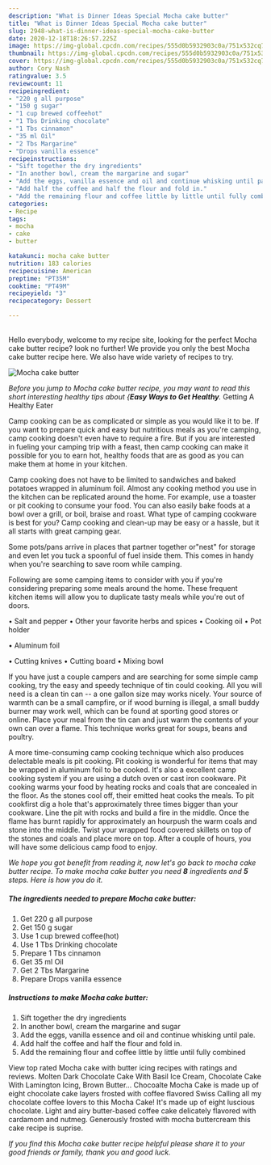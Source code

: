 ```yaml
---
description: "What is Dinner Ideas Special Mocha cake butter"
title: "What is Dinner Ideas Special Mocha cake butter"
slug: 2948-what-is-dinner-ideas-special-mocha-cake-butter
date: 2020-12-18T18:26:57.225Z
image: https://img-global.cpcdn.com/recipes/555d0b5932903c0a/751x532cq70/mocha-cake-butter-recipe-main-photo.jpg
thumbnail: https://img-global.cpcdn.com/recipes/555d0b5932903c0a/751x532cq70/mocha-cake-butter-recipe-main-photo.jpg
cover: https://img-global.cpcdn.com/recipes/555d0b5932903c0a/751x532cq70/mocha-cake-butter-recipe-main-photo.jpg
author: Cory Nash
ratingvalue: 3.5
reviewcount: 11
recipeingredient:
- "220 g all purpose"
- "150 g sugar"
- "1 cup brewed coffeehot"
- "1 Tbs Drinking chocolate"
- "1 Tbs cinnamon"
- "35 ml Oil"
- "2 Tbs Margarine"
- "Drops vanilla essence"
recipeinstructions:
- "Sift together the dry ingredients"
- "In another bowl, cream the margarine and sugar"
- "Add the eggs, vanilla essence and oil and continue whisking until pale."
- "Add half the coffee and half the flour and fold in."
- "Add the remaining flour and coffee little by little until fully combined"
categories:
- Recipe
tags:
- mocha
- cake
- butter

katakunci: mocha cake butter 
nutrition: 183 calories
recipecuisine: American
preptime: "PT35M"
cooktime: "PT49M"
recipeyield: "3"
recipecategory: Dessert

---
```

<br>
Hello everybody, welcome to my recipe site, looking for the perfect Mocha cake butter recipe? look no further! We provide you only the best Mocha cake butter recipe here. We also have wide variety of recipes to try.
<br>


![Mocha cake butter](https://img-global.cpcdn.com/recipes/555d0b5932903c0a/751x532cq70/mocha-cake-butter-recipe-main-photo.jpg)

<i>Before you jump to Mocha cake butter recipe, you may want to read this short interesting healthy tips about {<strong>Easy Ways to Get Healthy</strong>.</i>
Getting A Healthy Eater

    
Camp cooking can be as complicated or simple as you would like it to be. If you want to prepare quick and easy but nutritious meals as you're camping, camp cooking doesn't even have to require a fire. But if you are interested in fueling your camping trip with a feast, then camp cooking can make it possible for you to earn hot, healthy foods that are as good as you can make them at home in your kitchen.

Camp cooking does not have to be limited to sandwiches and baked potatoes wrapped in aluminum foil.  Almost any cooking method you use in the kitchen can be replicated around the home. For example, use a toaster or pit cooking to consume your food. You can also easily bake foods at a bowl over a grill, or boil, braise and roast. What type of camping cookware is best for you? Camp cooking and clean-up may be easy or a hassle, but it all starts with great camping gear.

Some pots/pans arrive in places that partner together or"nest" for storage and even let you tuck a spoonful of fuel inside them. This comes in handy when you're searching to save room while camping.

Following are some camping items to consider with you if you're considering preparing some meals around the home. These frequent kitchen items will allow you to duplicate tasty meals while you're out of doors.

• Salt and pepper
• Other your favorite herbs and spices
• Cooking oil
• Pot holder

• Aluminum foil

• Cutting knives
• Cutting board
• Mixing bowl


If you have just a couple campers and are searching for some simple camp cooking, try the easy and speedy technique of tin could cooking. All you will need is a clean tin can -- a one gallon size may works nicely. Your source of warmth can be a small campfire, or if wood burning is illegal, a small buddy burner may work well, which can be found at sporting good stores or online. Place your meal from the tin can and just warm the contents of your own can over a flame.  This technique works great for soups, beans and poultry.

A more time-consuming camp cooking technique which also produces delectable meals is pit cooking. Pit cooking is wonderful for items that may be wrapped in aluminum foil to be cooked.  It's also a excellent camp cooking system if you are using a dutch oven or cast iron cookware. Pit cooking warms your food by heating rocks and coals that are concealed in the floor. As the stones cool off, their emitted heat cooks the meals. To pit cookfirst dig a hole that's approximately three times bigger than your cookware. Line the pit with rocks and build a fire in the middle. Once the flame has burnt rapidly for approximately an hourpush the warm coals and stone into the middle. Twist your wrapped food covered skillets on top of the stones and coals and place more on top. After a couple of hours, you will have some delicious camp food to enjoy.


<i>We hope you got benefit from reading it, now let's go back to mocha cake butter recipe. To make mocha cake butter you need <strong>8</strong> ingredients and <strong>5</strong> steps. Here is how you do it.
</i>

##### The ingredients needed to prepare Mocha cake butter:

1. Get 220 g all purpose
1. Get 150 g sugar
1. Use 1 cup brewed coffee(hot)
1. Use 1 Tbs Drinking chocolate
1. Prepare 1 Tbs cinnamon
1. Get 35 ml Oil
1. Get 2 Tbs Margarine
1. Prepare Drops vanilla essence


##### Instructions to make Mocha cake butter:

1. Sift together the dry ingredients
1. In another bowl, cream the margarine and sugar
1. Add the eggs, vanilla essence and oil and continue whisking until pale.
1. Add half the coffee and half the flour and fold in.
1. Add the remaining flour and coffee little by little until fully combined


View top rated Mocha cake with butter icing recipes with ratings and reviews. Molten Dark Chocolate Cake With Basil Ice Cream, Chocolate Cake With Lamington Icing, Brown Butter… Chocoalte Mocha Cake is made up of eight chocolate cake layers frosted with coffee flavored Swiss Calling all my chocolate coffee lovers to this Mocha Cake! It&#39;s made up of eight luscious chocolate. Light and airy butter-based coffee cake delicately flavored with cardamom and nutmeg. Generously frosted with mocha buttercream this cake recipe is suprise. 

<i>If you find this Mocha cake butter recipe helpful please share it to your good friends or family, thank you and good luck.</i>
